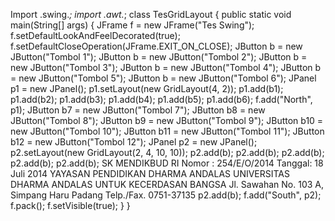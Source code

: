 Import .swing.*;
import .awt.*;
class TesGridLayout {
public static void main(String[] args) {
JFrame f = new JFrame("Tes Swing");
f.setDefaultLookAndFeelDecorated(true);
f.setDefaultCloseOperation(JFrame.EXIT_ON_CLOSE);
JButton b = new JButton("Tombol 1");
JButton b = new JButton("Tombol 2");
JButton b = new JButton("Tombol 3");
JButton b = new JButton("Tombol 4");
JButton b = new JButton("Tombol 5");
JButton b = new JButton("Tombol 6");
JPanel p1 = new JPanel();
p1.setLayout(new GridLayout(4, 2));
p1.add(b1);
p1.add(b2);
p1.add(b3);
p1.add(b4);
p1.add(b5);
p1.add(b6);
f.add("North", p1);
JButton b7 = new JButton("Tombol 7");
JButton b8 = new JButton("Tombol 8");
JButton b9 = new JButton("Tombol 9");
JButton b10 = new JButton("Tombol 10");
JButton b11 = new JButton("Tombol 11");
JButton b12 = new JButton("Tombol 12");
JPanel p2 = new JPanel();
p2.setLayout(new GridLayout(2, 4, 10, 10));
p2.add(b);
p2.add(b);
p2.add(b);
p2.add(b);
p2.add(b);
SK MENDIKBUD RI
Nomor : 254/E/O/2014
Tanggal: 18 Juli 2014
YAYASAN PENDIDIKAN DHARMA ANDALAS
UNIVERSITAS DHARMA ANDALAS
UNTUK KECERDASAN BANGSA
Jl. Sawahan No. 103 A, Simpang Haru Padang Telp./Fax. 0751-37135
p2.add(b);
f.add("South", p2);
f.pack();
f.setVisible(true);
}
}
